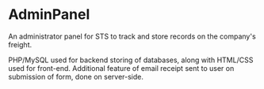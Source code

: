 # AdminPanel
An administrator panel for STS to track and store records on the company's freight.

PHP/MySQL used for backend storing of databases, along with HTML/CSS used for front-end.
Additional feature of email receipt sent to user on submission of form, done on server-side.
